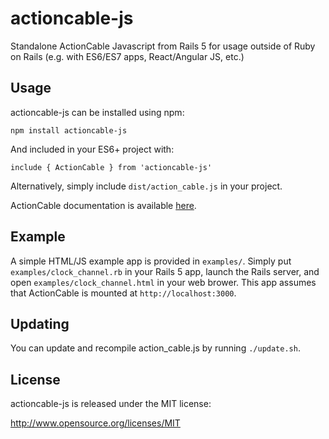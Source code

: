 # actioncable-js
Standalone ActionCable Javascript from Rails 5 for usage outside of Ruby on Rails (e.g. with ES6/ES7 apps, React/Angular JS, etc.)

## Usage

actioncable-js can be installed using npm:

`npm install actioncable-js`

And included in your ES6+ project with:

`include { ActionCable } from 'actioncable-js'`

Alternatively, simply include `dist/action_cable.js` in your project.

ActionCable documentation is available [here](https://github.com/rails/rails/tree/master/actioncable).

## Example

A simple HTML/JS example app is provided in `examples/`. Simply put `examples/clock_channel.rb` in your Rails 5 app, launch the Rails server, and open `examples/clock_channel.html` in your web brower. This app assumes that ActionCable is mounted at `http://localhost:3000`.

## Updating

You can update and recompile action_cable.js by running `./update.sh`.


## License

actioncable-js is released under the MIT license:

http://www.opensource.org/licenses/MIT

